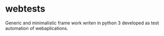 # webtests
Generic and minimalistic frame work writen in python 3 developed as test automation of webaplications.
